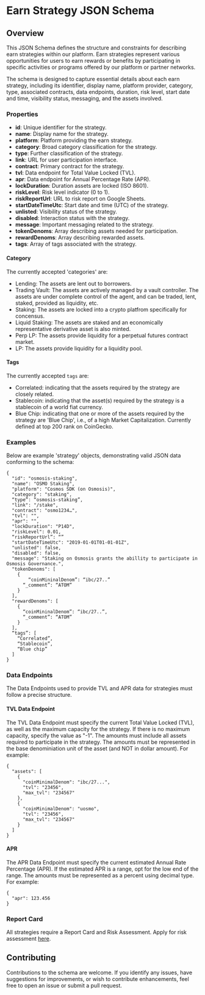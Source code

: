 # Earn Strategy JSON Schema

## Overview

This JSON Schema defines the structure and constraints for describing earn strategies within our platform. Earn strategies represent various opportunities for users to earn rewards or benefits by participating in specific activities or programs offered by our platform or partner networks.

The schema is designed to capture essential details about each earn strategy, including its identifier, display name, platform provider, category, type, associated contracts, data endpoints, duration, risk level, start date and time, visibility status, messaging, and the assets involved.

### Properties

- **id**: Unique identifier for the strategy.
- **name**: Display name for the strategy.
- **platform**: Platform providing the earn strategy.
- **category**: Broad category classification for the strategy.
- **type**: Further classification of the strategy.
- **link**: URL for user participation interface.
- **contract**: Primary contract for the strategy.
- **tvl**: Data endpoint for Total Value Locked (TVL).
- **apr**: Data endpoint for Annual Percentage Rate (APR).
- **lockDuration**: Duration assets are locked (ISO 8601).
- **riskLevel**: Risk level indicator (0 to 1).
- **riskReportUrl**: URL to risk report on Google Sheets.
- **startDateTimeUtc**: Start date and time (UTC) of the strategy.
- **unlisted**: Visibility status of the strategy.
- **disabled**: Interaction status with the strategy.
- **message**: Important messaging related to the strategy.
- **tokenDenoms**: Array describing assets needed for participation.
- **rewardDenoms**: Array describing rewarded assets.
- **tags**: Array of tags associated with the strategy.

#### Category 

The currently accepted 'categories' are:
- Lending: The assets are lent out to borrowers. 
- Trading Vault: The assets are actively managed by a vault controller. The assets are under complete control of the agent, and can be traded, lent, staked, provided as liquidity, etc.
- Staking: The assets are locked into a crypto platfrom specifically for concensus.
- Liquid Staking: The assets are staked and an economically representative derivative asset is also minted. 
- Perp LP: The assets provide liquidity for a perpetual futures contract market.
- LP: The assets provide liquidity for a liquidity pool.

#### Tags

The currently accepted `tags` are:
- Correlated: indicating that the assets required by the strategy are closely related.
- Stablecoin: indicating that the asset(s) required by the strategy is a stablecoin of a world fiat currency.
- Blue Chip: indicating that one or more of the assets required by the strategy are 'Blue Chip', i.e., of a high Market Capitalization. Currently defined at top 200 rank on CoinGecko.

### Examples

Below are example 'strategy' objects, demonstrating valid JSON data conforming to the schema:

```
{
  "id": "osmosis-staking",
  "name": "OSMO Staking",
  "platform": "Cosmos SDK (on Osmosis)",
  "category": "staking",
  “type”: “osmosis-staking”,
  "link": "/stake",
  "contract": "osmo1234…",
  "tvl": "",
  "apr": "",
  "lockDuration": "P14D",
  "riskLevel": 0.01,
  “riskReportUrl”: “”
  "startDateTimeUtc": "2019-01-01T01-01-01Z",
  "unlisted": false,
  "disabled": false,
  "message": "Staking on Osmosis grants the abillity to participate in Osmosis Governance.",
  "tokenDenoms": [
  	{
  		“coinMininalDenom”: “ibc/27..”
      “_comment”: “ATOM”
  	}
  ],
  "rewardDenoms": [
  	{
      “coinMininalDenom”: “ibc/27..”,
      “_comment”: “ATOM”
    }
  ],
  “tags”: [
    “Correlated”,
    “Stablecoin”,
    “Blue chip”
  ]
}
```


### Data Endpoints

The Data Endpoints used to provide TVL and APR data for strategies must follow a precise structure.

#### TVL Data Endpoint

The TVL Data Endpoint must specify the current Total Value Locked (TVL), as well as the maximum capacity for the strategy.
If there is no maximum capacity, specify the value as "-1".
The amounts must include all assets required to participate in the strategy.
The amounts must be represented in the base denominiation unit of the asset (and NOT in dollar amount).
For example:
```
{
  "assets": [
    {
      "coinMinimalDenom": "ibc/27...",
      "tvl": "23456",
      "max_tvl": "234567"
    },
    {
      "coinMinimalDenom": "uosmo",
      "tvl": "23456",
      "max_tvl": "234567"
    }
  ]
}
```

#### APR

The APR Data Endpoint must specify the current estimated Annual Rate Percentage (APR).
If the estimated APR is a range, opt for the low end of the range.
The amounts must be represented as a percent using decimal type.
For example:
```
{
  "apr": 123.456
}
```

### Report Card

All strategies require a Report Card and Risk Assessment. Apply for risk assessment [here](here).


## Contributing

Contributions to the schema are welcome. If you identify any issues, have suggestions for improvements, or wish to contribute enhancements, feel free to open an issue or submit a pull request.
